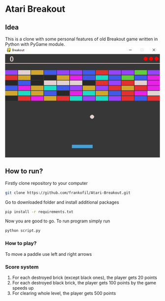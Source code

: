 # Atari Breakout
## Idea
This is a clone with some personal features of old Breakout game written in Python with PyGame module.
![Gameplay](gameplay.png)
## How to run?
Firstly clone repository to your computer
```bash
git clone https://github.com/frankofil/Atari-Breakout.git
```
Go to downloaded folder and install additional packages
```bash
pip install -r requirements.txt
```
Now you are good to go. To run program simply run
```bash
python script.py
```
### How to play?
To move a paddle use left and right arrows
### Score system
1. For each destroyed brick (except black ones), the player gets 20 points
2. For each destroyed black brick, the player gets 100 points by the game speeds up
3. For clearing whole level, the player gets 500 points 
